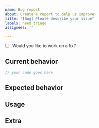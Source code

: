 ```yaml
---
name: Bug report
about: Create a report to help us improve
title: "[Bug] Please describe your issue"
labels: need triage
assignees: ''

---
```


- [ ] Would you like to work on a fix?

## Current behavior
``` js
// your code goes here
```

## Expected behavior


## Usage


## Extra
